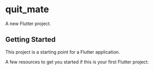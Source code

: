 # quit_mate

A new Flutter project.

## Getting Started

This project is a starting point for a Flutter application.

A few resources to get you started if this is your first Flutter project:   

  
